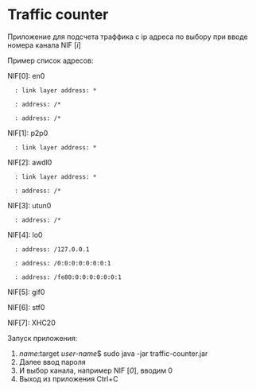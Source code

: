 # Traffic counter

Приложение для подсчета траффика с ip адреса по выбору при вводе номера канала NIF [_i_]

Пример список адресов:

NIF[0]: en0
      
      : link layer address: *
      
      : address: /*
      
      : address: /*

NIF[1]: p2p0
      
      : link layer address: *

NIF[2]: awdl0
      
      : link layer address: *
      
      : address: /*

NIF[3]: utun0
      
      : address: /*

NIF[4]: lo0

      : address: /127.0.0.1
      
      : address: /0:0:0:0:0:0:0:1
      
      : address: /fe80:0:0:0:0:0:0:1

NIF[5]: gif0

NIF[6]: stf0

NIF[7]: XHC20

Запуск приложения: 
1. _name_:target _user-name_$ sudo java -jar traffic-counter.jar
2. Далее ввод пароля
3. И выбор канала, например NIF [_0_], вводим 0
4. Выход из приложения Ctrl+C
